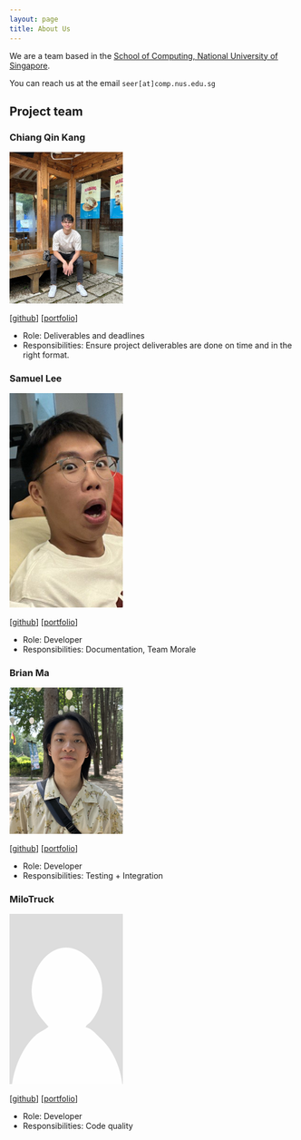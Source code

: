 ```yaml
---
layout: page
title: About Us
---
```


We are a team based in the [School of Computing, National University of Singapore](https://www.comp.nus.edu.sg).

You can reach us at the email `seer[at]comp.nus.edu.sg`

## Project team

### Chiang Qin Kang
<img src="images/chiangqinkang.png" width="200px">

[[github](http://github.com/chiangqinkang)]
[[portfolio](team/chiangqinkang.md)]

* Role: Deliverables and deadlines
* Responsibilities: Ensure project deliverables are done on time and in the right format.

### Samuel Lee

<img src="images/sam-theman88.png" width="200px">

[[github](https://github.com/sam-theman88)]
[[portfolio](team/sam-theman88.md)]

* Role: Developer
* Responsibilities: Documentation, Team Morale

### Brian Ma

<img src="images/bmanara.png" width="200px">

[[github](http://github.com/bmanara)] [[portfolio](team/bmanara.md)]

* Role: Developer
* Responsibilities: Testing + Integration


### MiloTruck

<img src="images/milotruck.png" width="200px">

[[github](http://github.com/milotruck)]
[[portfolio](team/milotruck.md)]

* Role: Developer
* Responsibilities: Code quality
